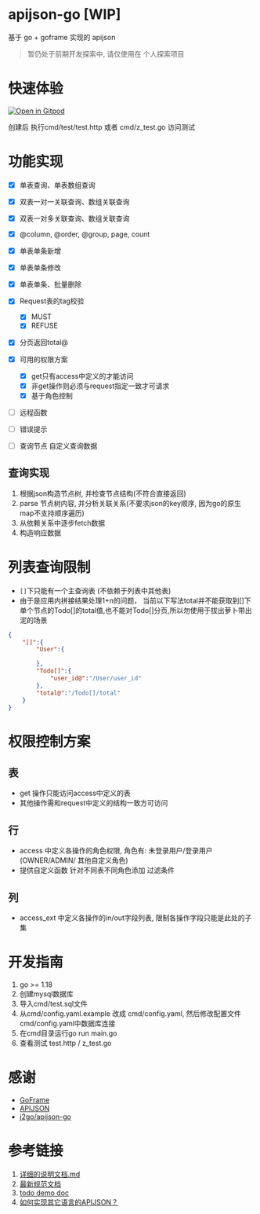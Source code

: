 # apijson-go [WIP]
基于 go + goframe 实现的 apijson

> 暂仍处于前期开发探索中, 请仅使用在 个人探索项目


# 快速体验
[![Open in Gitpod](https://gitpod.io/button/open-in-gitpod.svg)](https://gitpod.io/#https://github.com/glennliao/apijson-go)

创建后 执行cmd/test/test.http 或者 cmd/z_test.go 访问测试

# 功能实现

- [x] 单表查询、单表数组查询
- [x] 双表一对一关联查询、数组关联查询
- [x] 双表一对多关联查询、数组关联查询
- [x] @column, @order, @group, page, count
- [x] 单表单条新增
- [x] 单表单条修改
- [x] 单表单条、批量删除
- [x] Request表的tag校验
  - [x] MUST
  - [x] REFUSE
- [x] 分页返回total@ 

- [x] 可用的权限方案
  - [x] get只有access中定义的才能访问
  - [x] 非get操作则必须与request指定一致才可请求
  - [x] 基于角色控制

- [ ] 远程函数
- [ ] 错误提示
- [ ] 查询节点 自定义查询数据


## 查询实现
1. 根据json构造节点树, 并检查节点结构(不符合直接返回)
2. parse 节点树内容, 并分析关联关系(不要求json的key顺序, 因为go的原生map不支持顺序遍历)
3. 从依赖关系中逐步fetch数据
4. 构造响应数据


# 列表查询限制

[//]: # (1. page,count 最大值)
- `[]`下只能有一个主查询表 (不依赖于列表中其他表)
- 由于是应用内拼接结果处理1+n的问题， 当前以下写法total并不能获取到[]下单个节点的Todo[]的total值,也不能对Todo[]分页,所以勿使用于拔出萝卜带出泥的场景
```json
{
	"[]":{
		"User":{

		},
		"Todo[]":{
			"user_id@":"/User/user_id"
		},
		"total@":"/Todo[]/total"
	}
}
```


# 权限控制方案
## 表
- get 操作只能访问access中定义的表
- 其他操作需和request中定义的结构一致方可访问

## 行
- access 中定义各操作的角色权限, 角色有: 未登录用户/登录用户(OWNER/ADMIN/ 其他自定义角色)
- 提供自定义函数 针对不同表不同角色添加 过滤条件

## 列
- access_ext 中定义各操作的in/out字段列表, 限制各操作字段只能是此处的子集

# 开发指南

1. go >= 1.18
2. 创建mysql数据库
3. 导入cmd/test.sql文件
4. 从cmd/config.yaml.example 改成 cmd/config.yaml, 然后修改配置文件cmd/config.yaml中数据库连接
5. 在cmd目录运行go run main.go
6. 查看测试 test.http / z_test.go


# 感谢
- [GoFrame](https://github.com/gogf/gf)
- [APIJSON](https://github.com/Tencent/APIJSON)
- [j2go/apijson-go](https://github.com/j2go/apijson-go)

# 参考链接
1. [详细的说明文档.md](https://github.com/Tencent/APIJSON/blob/master/%E8%AF%A6%E7%BB%86%E7%9A%84%E8%AF%B4%E6%98%8E%E6%96%87%E6%A1%A3.md)
2. [最新规范文档](https://github.com/Tencent/APIJSON/blob/master/Document.md)
3. [todo demo doc](https://github.com/jerrylususu/apijson_todo_demo/blob/master/FULLTEXT.md)
4. [如何实现其它语言的APIJSON？](https://github.com/Tencent/APIJSON/issues/38)